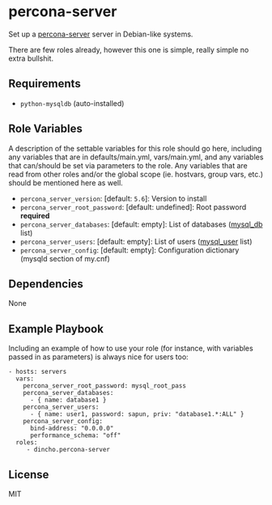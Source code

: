 percona-server
=========

Set up a [percona-server](https://www.percona.com/software/mysql-database/percona-server) server in Debian-like systems.

There are few roles already, however this one is simple, really simple no extra bullshit.

Requirements
------------

* `python-mysqldb` (auto-installed)

Role Variables
--------------

A description of the settable variables for this role should go here, including any variables that are in defaults/main.yml, vars/main.yml, and any variables that can/should be set via parameters to the role. Any variables that are read from other roles and/or the global scope (ie. hostvars, group vars, etc.) should be mentioned here as well.

* `percona_server_version`: [default: `5.6`]: Version to install
* `percona_server_root_password`: [default: undefined]: Root password **required**
* `percona_server_databases`: [default: empty]: List of databases ([mysql_db](http://docs.ansible.com/ansible/mysql_db_module.html) list)
* `percona_server_users`: [default: empty]: List of users ([mysql_user](http://docs.ansible.com/ansible/mysql_user_module.html) list)
* `percona_server_config`: [default: empty]: Configuration dictionary (mysqld section of my.cnf)

Dependencies
------------

None

Example Playbook
----------------

Including an example of how to use your role (for instance, with variables passed in as parameters) is always nice for users too:

    - hosts: servers
      vars:
        percona_server_root_password: mysql_root_pass
        percona_server_databases:
          - { name: database1 }
        percona_server_users:
          - { name: user1, password: sapun, priv: "database1.*:ALL" }
        percona_server_config:
          bind-address: "0.0.0.0"
          performance_schema: "off"
      roles:
         - dincho.percona-server

License
-------

MIT
